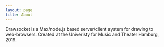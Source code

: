 ```yaml
---
layout: page
title: About
---
```


Drawsocket is a Max/node.js based server/client system for drawing to web-browsers. Created at the Univeristy for Music and Theater Hamburg, 2019.
